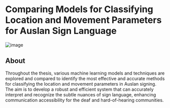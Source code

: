 # Comparing Models for Classifying Location and Movement Parameters for Auslan Sign Language

![image](https://github.com/Kai-Barry/Classification-for-Auslan/assets/88063818/b88efc86-f5a6-45f0-b209-c14bbcd2c83f)

## About

Throughout the thesis, various machine learning models and techniques are explored and compared to identify the most effective and accurate methods for classifying the location and movement parameters in Auslan signing. The aim is to develop a robust and efficient system that can accurately interpret and recognize the subtle nuances of sign language, enhancing communication accessibility for the deaf and hard-of-hearing communities.
